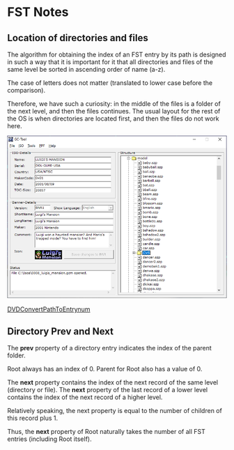 # FST Notes

## Location of directories and files

The algorithm for obtaining the index of an FST entry by its path is designed in such a way that it is important for it that all directories and files of the same level be sorted in ascending order of name (a-z).

The case of letters does not matter (translated to lower case before the comparison).

Therefore, we have such a curiosity: in the middle of the files is a folder of the next level, and then the files continues. The usual layout for the rest of the OS is when directories are located first, and then the files do not work here.

![PNG](FST_Names_Oddity.png)

[DVDConvertPathToEntrynum](./DVDConvertPathToEntrynum.md)

## Directory Prev and Next

The **prev** property of a directory entry indicates the index of the parent folder.

Root always has an index of 0. Parent for Root also has a value of 0.

The **next** property contains the index of the next record of the same level (directory or file). The **next** property of the last record of a lower level contains the index of the next record of a higher level.

Relatively speaking, the next property is equal to the number of children of this record plus 1.

Thus, the **next** property of Root naturally takes the number of all FST entries (including Root itself).
